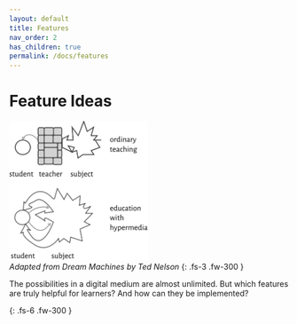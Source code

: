 ```yaml
---
layout: default
title: Features
nav_order: 2
has_children: true
permalink: /docs/features
---
```


# Feature Ideas



<p float="right">
  <img alt="img-name" src="/assets/images/hyperlearning3.svg" width="250">
  <br>
    <em>Adapted from Dream Machines by Ted Nelson</em> {: .fs-3 .fw-300 }
</p>


The possibilities in a digital medium are almost unlimited. But which features are truly helpful for learners? And how can they be implemented? 

{: .fs-6 .fw-300 }
